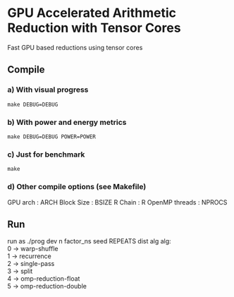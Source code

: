 # GPU Accelerated Arithmetic Reduction with Tensor Cores
Fast GPU based reductions using tensor cores

## Compile

### a) With visual progress
``` 
make DEBUG=DEBUG 
```
### b) With power and energy metrics
``` 
make DEBUG=DEBUG POWER=POWER 
```
### c) Just for benchmark
```
make
```
### d) Other compile options (see Makefile)
GPU arch        : ARCH
Block Size      : BSIZE
R Chain         : R
OpenMP threads  : NPROCS

## Run
run as ./prog dev n factor_ns seed REPEATS dist alg
alg:        
0 -> warp-shuffle        
1 -> recurrence        
2 -> single-pass        
3 -> split        
4 -> omp-reduction-float        
5 -> omp-reduction-double



